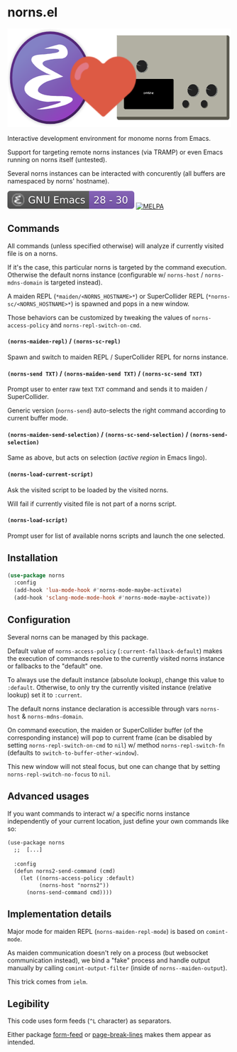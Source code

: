 # norns.el

<div align=center><img alt="logo" width="572" height="222" src="icon.png"></div>

Interactive development environment for monome norns from Emacs.

Support for targeting remote norns instances (via TRAMP) or even Emacs running on norns itself (untested).

Several norns instances can be interacted with concurently (all buffers are namespaced by norns' hostname).

[![GNU Emacs](https://github.com/minad/corfu/blob/screenshots/emacs.svg?raw=true)](https://www.gnu.org/software/emacs/)
[![MELPA](https://melpa.org/packages/norns-badge.svg)](https://melpa.org/#/norns)


## Commands

All commands (unless specified otherwise) will analyze if currently visited file is on a norns.

If it's the case, this particular norns is targeted by the command execution. Otherwise the default norns instance (configurable w/ `norns-host` / `norns-mdns-domain` is targeted instead).

A maiden REPL (`*maiden/<NORNS_HOSTNAME>*`) or SuperCollider REPL (`*norns-sc/<NORNS_HOSTNAME>*`) is spawned and pops in a new window.

Those behaviors can be customized by tweaking the values of `norns-access-policy` and `norns-repl-switch-on-cmd`.


#### `(norns-maiden-repl)` / `(norns-sc-repl)`

Spawn and switch to maiden REPL / SuperCollider REPL for norns instance.


#### `(norns-send TXT)` / `(norns-maiden-send TXT)` / `(norns-sc-send TXT)`

Prompt user to enter raw text `TXT` command and sends it to maiden / SuperCollider.

Generic version (`norns-send`) auto-selects the right command according to current buffer mode.


#### `(norns-maiden-send-selection)` / `(norns-sc-send-selection)` / `(norns-send-selection)`

Same as above, but acts on selection (*active region* in Emacs lingo).


#### `(norns-load-current-script)`

Ask the visited script to be loaded by the visited norns.

Will fail if currently visited file is not part of a norns script.


#### `(norns-load-script)`

Prompt user for list of available norns scripts and launch the one selected.


## Installation

```el
(use-package norns
  :config
  (add-hook 'lua-mode-hook #'norns-mode-maybe-activate)
  (add-hook 'sclang-mode-mode-hook #'norns-mode-maybe-activate))
```


## Configuration

Several norns can be managed by this package.

Default value of `norns-access-policy` (`:current-fallback-default`) makes the execution of commands resolve to the currently visited norns instance or fallbacks to the "default" one.

To always use the default instance (absolute lookup), change this value to `:default`. Otherwise, to only try the currently visited instance (relative lookup) set it to `:current`.

The default norns instance declaration is accessible through vars `norns-host` & `norns-mdns-domain`.

On command execution, the maiden or SuperCollider buffer (of the corresponding instance) will pop to current frame (can be disabled by setting `norns-repl-switch-on-cmd` to `nil`) w/ method `norns-repl-switch-fn` (defaults to `switch-to-buffer-other-window`).

This new window will not steal focus, but one can change that by setting `norns-repl-switch-no-focus` to `nil`.


## Advanced usages

If you want commands to interact w/ a specific norns instance independently of your current location, just define your own commands like so:

```elisp
(use-package norns
  ;;  [...]

  :config
  (defun norns2-send-command (cmd)
    (let ((norns-access-policy :default)
          (norns-host "norns2"))
      (norns-send-command cmd))))
```

## Implementation details

Major mode for maiden REPL (`norns-maiden-repl-mode`) is based on `comint-mode`.

As maiden communication doesn't rely on a process (but websocket communication instead), we bind a "fake" process and handle output manually by calling `comint-output-filter` (inside of `norns--maiden-output`).

This trick comes from `ielm`.


## Legibility

This code uses form feeds (`^L` character) as separators.

Either package [form-feed](https://github.com/wasamasa/form-feed) or [page-break-lines](https://github.com/purcell/page-break-lines) makes them appear as intended.
